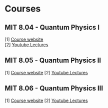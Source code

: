 # Courses 

## MIT 8.04 - Quantum Physics I

[1] [Course website](https://ocw.mit.edu/courses/8-04-quantum-physics-i-spring-2016/)  
[2] [Youtube Lectures](https://www.youtube.com/watch?v=jANZxzetPaQ&list=PLUl4u3cNGP60cspQn3N9dYRPiyVWDd80G)

## MIT 8.05 - Quantum Physics II


[1] [Course website](https://ocw.mit.edu/courses/8-05-quantum-physics-ii-fall-2013/)
[2] [Youtube Lectures](https://www.youtube.com/watch?v=QI13S04w8dM&list=PLUl4u3cNGP60QlYNsy52fctVBOlk-4lYx)

## MIT 8.06 - Quantum Physics III

[1] [Course website](https://ocw.mit.edu/courses/8-06-quantum-physics-iii-spring-2018/)
[2] [Youtube Lectures](https://www.youtube.com/watch?v=_OZXEb8FxZQ&list=PLUl4u3cNGP60Zcz8LnCDFI8RPqRhJbb4L)
